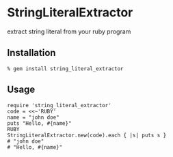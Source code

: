 StringLiteralExtractor
======================

extract string literal from your ruby program

Installation
------------

    % gem install string_literal_extractor

Usage
-----

    require 'string_literal_extractor'
    code = <<~'RUBY'
    name = "john doe"
    puts "Hello, #{name}"
    RUBY
    StringLiteralExtractor.new(code).each { |s| puts s }
    # "john doe"
    # "Hello, #{name}"
